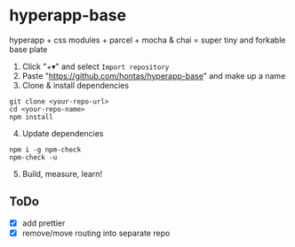 # hyperapp-base
hyperapp + css modules + parcel + mocha & chai = super tiny and forkable base plate

1. Click "+▾" and select `Import repository`
2. Paste "https://github.com/hontas/hyperapp-base" and make up a name
3. Clone & install dependencies
```shell
git clone <your-repo-url>
cd <your-repo-name>
npm install
```
4. Update dependencies
```shell
npm i -g npm-check
npm-check -u
```
5. Build, measure, learn!

## ToDo
- [x] add prettier
- [x] remove/move routing into separate repo

